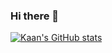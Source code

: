 ### Hi there 👋

<!--
**Kaanceliktas/Kaanceliktas** is a ✨ _special_ ✨ repository because its `README.md` (this file) appears on your GitHub profile.

Here are some ideas to get you started:

- 🔭 I’m currently working on ...
- 🌱 I’m currently learning ...
- 👯 I’m looking to collaborate on ...
- 🤔 I’m looking for help with ...
- 💬 Ask me about ...
- 📫 How to reach me: ...
- 😄 Pronouns: ...
- ⚡ Fun fact: ...
-->
[![Kaan's GitHub stats](https://github-readme-stats.vercel.app/api?username=Kaanceliktas)](https://github.com/Kaanceliktas/github-readme-stats)
